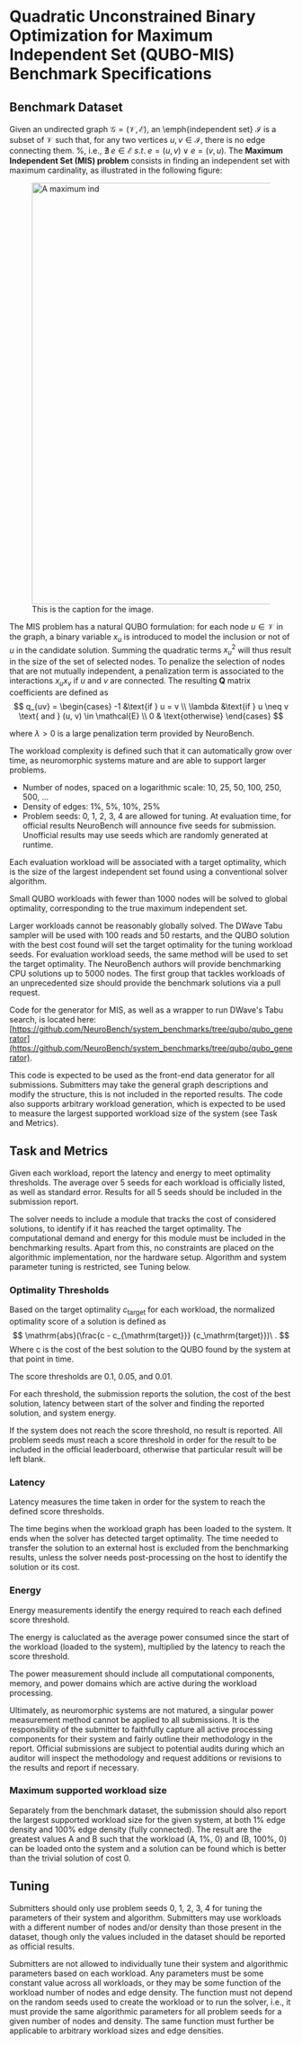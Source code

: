 # Quadratic Unconstrained Binary Optimization for Maximum Independent Set (QUBO-MIS) Benchmark Specifications

## Benchmark Dataset

Given an undirected graph $\mathcal{G}=(\mathcal{V}, \mathcal{E})$, an \emph{independent set} $\mathcal{I}$ is a subset of $\mathcal{V}$ such that, for any two vertices $u, v \in \mathcal{I}$, there is no edge connecting them. %, i.e., $\nexists \; e \in \mathcal{E} \;s.t.\; e=(u,v) \;\vee\; e=(v,u)$. 
The **Maximum Independent Set (MIS) problem** consists in finding an independent set with maximum cardinality, as illustrated in the following figure:

<figure>
  <img src="https://github.com/lava-nc/lava-optimization/assets/86950058/53accd20-744a-4e36-b4dd-ccd17af44534" width="750" alt="A maximum ind"/>
  <figcaption>This is the caption for the image.</figcaption>
</figure>

The MIS problem has a natural QUBO formulation: for each node $u\in\mathcal{V}$ in the graph, a binary variable $x_u$ is introduced to model the inclusion or not of $u$ in the candidate solution. Summing the quadratic terms $x_u^2$ will thus result in the size of the set of selected nodes. To penalize the selection of nodes that are not mutually independent, a penalization term is associated to the interactions $x_ux_v$ if $u$ and $v$ are connected. The resulting $\mathbf{Q}$ matrix coefficients are defined as
$$
q_{uv} = \begin{cases}
    -1 &\text{if } u = v \\
    \lambda &\text{if } u \neq v \text{ and } (u, v) \in \mathcal{E} \\
    0 & \text{otherwise}
\end{cases}
$$

where $\lambda>0$ is a large penalization term provided by NeuroBench. 

The workload complexity is defined such that it can automatically grow over time, as neuromorphic systems mature and are able to support larger problems.

- Number of nodes, spaced on a logarithmic scale: 10, 25, 50, 100, 250, 500, ...
- Density of edges: 1%, 5%, 10%, 25%
- Problem seeds: 0, 1, 2, 3, 4 are allowed for tuning. At evaluation time, for official results NeuroBench will announce five seeds for submission. Unofficial results may use seeds which are randomly generated at runtime.

Each evaluation workload will be associated with a target optimality, which is the size of the largest independent set found using a conventional solver algorithm.

Small QUBO workloads with fewer than 1000 nodes will be solved to global optimality, corresponding to the true maximum independent set.

Larger workloads cannot be reasonably globally solved. The DWave Tabu sampler will be used with 100 reads and 50 restarts, and the QUBO solution with the best cost found will set the target optimality for the tuning workload seeds. For evaluation workload seeds, the same method will be used to set the target optimality. The NeuroBench authors will provide benchmarking CPU solutions up to 5000 nodes. The first group that tackles workloads of an unprecedented size should provide the benchmark solutions via a pull request.

Code for the generator for MIS, as well as a wrapper to run DWave's Tabu search, is located here: [https://github.com/NeuroBench/system_benchmarks/tree/qubo/qubo_generator](https://github.com/NeuroBench/system_benchmarks/tree/qubo/qubo_generator).

This code is expected to be used as the front-end data generator for all submissions. Submitters may take the general graph descriptions and modify the structure, this is not included in the reported results.
The code also supports arbitrary workload generation, which is expected to be used to measure the largest supported workload size of the system (see Task and Metrics).

## Task and Metrics

Given each workload, report the latency and energy to meet optimality thresholds. The average over 5 seeds for each workload is officially listed, as well as standard error. Results for all 5 seeds should be included in the submission report.

The solver needs to include a module that tracks the cost of considered solutions, to identify if it has reached the target optimality. The computational demand and energy for this module must be included in the benchmarking results. Apart from this, no constraints are placed on the algorithmic implementation, nor the hardware setup. Algorithm and system parameter tuning is restricted, see Tuning below.

### Optimality Thresholds

Based on the target optimality $c_\mathrm{target}$ for each workload, the normalized optimality score of a solution is defined as 
$$
\mathrm{abs}(\frac{c - c_{\mathrm{target}}} {c_\mathrm{target}})\ .
$$ 
Where c is the cost of the best solution to the QUBO found by the system at that point in time.

The score thresholds are 0.1, 0.05, and 0.01.

For each threshold, the submission reports the solution, the cost of the best solution, latency between start of the solver and finding the reported solution, and system energy.

If the system does not reach the score threshold, no result is reported. All problem seeds must reach a score threshold in order for the result to be included in the official leaderboard, otherwise that particular result will be left blank.

### Latency

Latency measures the time taken in order for the system to reach the defined score thresholds.

The time begins when the workload graph has been loaded to the system. It ends when the solver has detected target optimality. The time needed to transfer the solution to an external host is excluded from the benchmarking results, unless the solver needs post-processing on the host to identify the solution or its cost.

### Energy

Energy measurements identify the energy required to reach each defined score threshold.

The energy is caluclated as the average power consumed since the start of the workload (loaded to the system), multiplied by the latency to reach the score threshold.

The power measurement should include all computational components, memory, and power domains which are active during the workload processing.

Ultimately, as neuromorphic systems are not matured, a singular power measurement method cannot be applied to all submissions. It is the responsibility of the submitter to faithfully capture all active processing components for their system and fairly outline their methodology in the report. Official submissions are subject to potential audits during which an auditor will inspect the methodology and request additions or revisions to the results and report if necessary.

### Maximum supported workload size

Separately from the benchmark dataset, the submission should also report the largest supported workload size for the given system, at both 1% edge density and 100% edge density (fully connected). The result are the greatest values A and B such that the workload (A, 1%, 0) and (B, 100%, 0) can be loaded onto the system and a solution can be found which is better than the trivial solution of cost 0.

## Tuning

Submitters should only use problem seeds 0, 1, 2, 3, 4 for tuning the parameters of their system and algorithm. Submitters may use workloads with a different number of nodes and/or density than those present in the dataset, though only the values included in the dataset should be reported as official results.

Submitters are not allowed to individually tune their system and algorithmic parameters based on each workload. Any parameters must be some constant value across all workloads, or they may be some function of the workload number of nodes and edge density. The function must not depend on the random seeds used to create the workload or to run the solver, i.e., it must provide the same algorithmic parameters for all problem seeds for a given number of nodes and density. The same function must further be applicable to arbitrary workload sizes and edge densities.